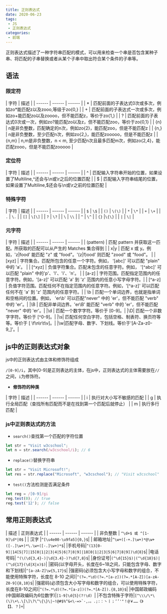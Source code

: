 ```yaml
---
title: 正则表达式
date: 2020-06-23
tags:
 - JS 
 - 正则表达式
categories:
 - 前端
---
```


正则表达式描述了一种字符串匹配的模式，可以用来检查一个串是否包含某种子串、将匹配的子串替换或者从某个子串中取出符合某个条件的子串等。

## 语法

### 限定符

| 字符 | 描述 |
| ------ | ------ | ------ |
| * | 匹配前面的子表达式0次或多次，例如zo*能匹配z以及zooo,等级于zo{0,} |
| + | 匹配前面的子表达式一次或多次，例如zo+能匹配zo以及zoooo，但不能匹配z，等价于zo{1,} |
| ? | 匹配前面的子表达式0次或一次，例如zo?能匹配zo以及z，但不能匹配zoo，等价于zo{0,1} |
| {n} | n是非负整数，匹配确定的n次，例如zo{2}，能匹配zoo，但是不能匹配z |
| {n,} | n是非负整数，至少匹配n次，例如zo{2,}，能匹配zooooo，但是不能匹配z |
| {n,m} | n,m是非负整数，n < m, 至少匹配n次且最多匹配m次，例如zo{2,4}，能匹配zooo，但是不能匹配zooooo |

### 定位符

| 字符 | 描述 |
| ------ | ------ | ------ |
| ^ | 匹配输入字符串开始的位置，如果设置了Multiline,^还会与\n或\r之后的位置匹配 |
| $ | 匹配输入字符串结尾的位置，如果设置了Multiline,$还会与\n或\r之前的位置匹配 |


### 特殊字符
| 字符 | 描述 |
| ------ | ------ | ------ |
| ```$``` | ```\$``` |
| ```()``` | ```\(\)``` |
| ```*``` | ```\*``` |
| ```+``` | ```\+``` |
| ```.``` | ```\.``` |
| ```[]``` | ```\[\]``` |
| ```?``` | ```\?``` |
| ```\``` | ```\\``` |
| ```^``` | ```\^``` |
| ```{}``` |```\{\}``` |
| ```|``` | ```\|``` |

### 元字符

| 字符 | 描述 |
| ------ | ------ | ------ |
| (pattern) | 匹配 pattern 并获取这一匹配。所获取的匹配可以从产生的 Matches 集合得到 |
| x|y | 匹配 x 或 y。例如，'z|food' 能匹配 "z" 或 "food"。'(z|f)ood' 则匹配 "zood" 或 "food"。 |
| [xyz] | 字符集合。匹配所包含的任意一个字符。例如， '[abc]' 可以匹配 "plain" 中的 'a'。 | 
| [^xyz] | 负值字符集合。匹配未包含的任意字符。例如， '[^abc]' 可以匹配 "plain" 中的'p'、'l'、'i'、'n'。 | 
| [a-z] |	字符范围。匹配指定范围内的任意字符。例如，'[a-z]' 可以匹配 'a' 到 'z' 范围内的任意小写字母字符。|
| [^a-z] |	负值字符范围。匹配任何不在指定范围内的任意字符。例如，'[^a-z]' 可以匹配任何不在 'a' 到 'z' 范围内的任意字符。|
| \b | 匹配一个单词边界，也就是指单词和空格间的位置。例如， 'er\b' 可以匹配"never" 中的 'er'，但不能匹配 "verb" 中的 'er'。|
|\B	| 匹配非单词边界。'er\B' 能匹配 "verb" 中的 'er'，但不能匹配 "never" 中的 'er'。|
|\d	| 匹配一个数字字符。等价于 [0-9]。|
|\D| 匹配一个非数字字符。等价于 [^0-9]。|
|\s| 匹配任何空白字符，包括空格、制表符、换页符等等。等价于 [ \f\n\r\t\v]。|
|\w|匹配字母、数字、下划线。等价于'[A-Za-z0-9_]'。|


## js中的正则表达式对象

js中的正则表达式由主体和修饰符组成

```/[0-9]/i```，其中[0-9]是正则表达的主体，在js中，正则表达式的主体需要放在```//```之间，```i```为修饰符。

* **修饰符的种类**

| 字符 | 描述 |
| ------ | ------ | ------ |
| i | 执行对大小写不敏感的匹配 |
| g | 执行全局匹配（查找所有匹配而不是在找到第一个匹配后就停止） |
| m | 执行多行匹配 |

### js中正则表达式的方法

* ```search()```查找第一个匹配的字符位置

```js
let str = "Visit w3cschool"; 
let n = str.search(/w3cschool/i); // 6
```

* ```replace()```替换字符串

```js
let str = "Visit Microsoft!"; 
let res = str.replace("Microsoft", "w3cschool"); // "Visit w3cschool"
```

* ```test()```方法检测是否满足条件

```js
let reg = /[0-9]/gi
reg.test(0); // true
reg.test('12'); // false
```

## 常用正则表达式

| 描述 | 正则表达式 |
| ------ | ------ | ------ |
| 非负整数 | ```^\d+$ 或 ^[1-9]\d*|0$``` |
| 汉字     |```^[\u4e00-\u9fa5]{0,}$```|
| 邮箱地址|```^\w+([-+.]\w+)*@\w+([-.]\w+)*\.\w+([-.]\w+)*$```|
|手机号码|```^(13[0-9]|14[5|7]|15[0|1|2|3|4|5|6|7|8|9]|18[0|1|2|3|5|6|7|8|9])\d{8}$```|
|电话号码| ```^(\(\d{3,4}-)|\d{3.4}-)?\d{7,8}$```|
|身份证号|```(^\d{15}$)|(^\d{18}$)|(^\d{17}(\d|X|x)$)```|
|密码(以字母开头，长度在6~18之间，只能包含字母、数字和下划线)|```^[a-zA-Z]\w{5,17}$```|
|强密码(必须包含大小写字母和数字的组合，不能使用特殊字符，长度在 8-10 之间)|```^(?=.*\d)(?=.*[a-z])(?=.*[A-Z])[a-zA-Z0-9]{8,10}$```|
|强密码(必须包含大小写字母和数字的组合，可以使用特殊字符，长度在8-10之间)|```^(?=.*\d)(?=.*[a-z])(?=.*[A-Z]).{8,10}$```|
|中国邮政编码(中国邮政编码为6位数字)|```[1-9]\d{5}(?!\d) ```|
|不包含特殊于字符|```[^\\\/\*\(\)\+\.\[\]\?\^\{\}\|~!@#$%^&<\-=>`·,，。.;:：丶丨；‘’'"！@￥……《》【】、？]+```|